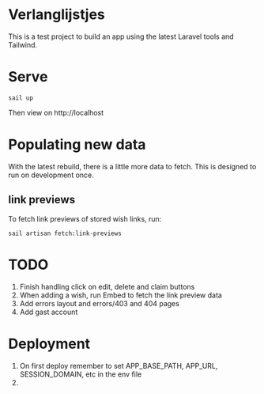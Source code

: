# Verlanglijstjes

This is a test project to build an app using the latest Laravel tools and Tailwind.

# Serve

```shell
sail up
```

Then view on http://localhost

# Populating new data

With the latest rebuild, there is a little more data to fetch. This is designed to run on development once.

## link previews

To fetch link previews of stored wish links, run:
```shell
sail artisan fetch:link-previews 
```

# TODO

1. Finish handling click on edit, delete and claim buttons
2. When adding a wish, run Embed to fetch the link preview data
3. Add errors layout and errors/403 and 404 pages
4. Add gast account

# Deployment

1. On first deploy remember to set APP_BASE_PATH, APP_URL, SESSION_DOMAIN, etc in the env file
2. 
